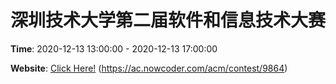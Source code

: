 # 深圳技术大学第二届软件和信息技术大赛

**Time**: 2020-12-13 13:00:00 - 2020-12-13 17:00:00

**Website**: [Click Here!](https://ac.nowcoder.com/acm/contest/9864) (https://ac.nowcoder.com/acm/contest/9864)
